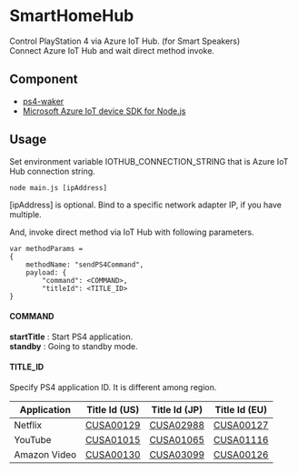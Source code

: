 # SmartHomeHub
Control PlayStation 4 via Azure IoT Hub. (for Smart Speakers)  
Connect Azure IoT Hub and wait direct method invoke.

## Component
- [ps4-waker](https://github.com/dhleong/ps4-waker)
- [Microsoft Azure IoT device SDK for Node.js](https://github.com/Azure/azure-iot-sdk-node)

## Usage
Set environment variable IOTHUB_CONNECTION_STRING that is Azure IoT Hub connection string.
```
node main.js [ipAddress]
```
\[ipAddress\] is optional. Bind to a specific network adapter IP, if you have multiple.

And, invoke direct method via IoT Hub with following parameters.
```
var methodParams =
{
    methodName: "sendPS4Command",
    payload: {
        "command": <COMMAND>,
        "titleId": <TITLE_ID>
}
```
#### COMMAND
__startTitle__ : Start PS4 application.  
__standby__ : Going to standby mode.

#### TITLE_ID
Specify PS4 application ID.
It is different among region.

|Application|Title Id (US)|Title Id (JP)|Title Id (EU)|
|-|-|-|-|
|Netflix|[CUSA00129](https://store.playstation.com/en-us/product/UT0007-CUSA00129_00-NETFLIXPOLLUX001)|[CUSA02988](https://store.playstation.com/ja-jp/product/JA0010-CUSA02988_00-NETFLIXPOLLUX001)|[CUSA00127](https://store.playstation.com/en-gb/product/EP4350-CUSA00127_00-NETFLIXPOLLUX001)|
|YouTube|[CUSA01015](https://store.playstation.com/en-us/product/UP4381-CUSA01015_00-YOUTUBESCEA00000)|[CUSA01065](https://store.playstation.com/ja-jp/product/JA0004-CUSA01065_00-YOUTUBESCEJ00000)|[CUSA01116](https://store.playstation.com/en-gb/product/EP4381-CUSA01116_00-YOUTUBESCEE00000)|
|Amazon Video|[CUSA00130](https://store.playstation.com/en-us/product/UP2064-CUSA00130_00-AIV00000000000US)|[CUSA03099](https://store.playstation.com/ja-jp/product/JA0011-CUSA03099_00-AMAZONVIDEOJAPAN)|[CUSA00126](https://store.playstation.com/en-gb/product/EP4183-CUSA00126_00-AIV00000000000EU)|


